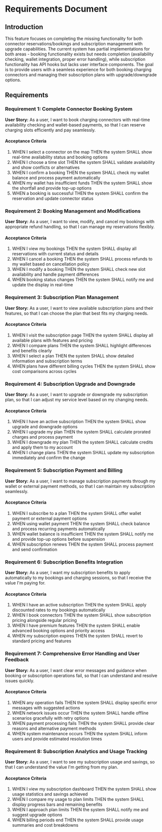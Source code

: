 # Requirements Document

## Introduction

This feature focuses on completing the missing functionality for both connector reservations/bookings and subscription management with upgrade capabilities. The current system has partial implementations for both areas - booking functionality exists but needs completion (availability checking, wallet integration, proper error handling), while subscription functionality has API hooks but lacks user interface components. The goal is to provide users with a seamless experience for both booking charging connectors and managing their subscription plans with upgrade/downgrade options.

## Requirements

### Requirement 1: Complete Connector Booking System

**User Story:** As a user, I want to book charging connectors with real-time availability checking and wallet-based payments, so that I can reserve charging slots efficiently and pay seamlessly.

#### Acceptance Criteria

1. WHEN I select a connector on the map THEN the system SHALL show real-time availability status and booking options
2. WHEN I choose a time slot THEN the system SHALL validate availability and show conflicts or alternatives
3. WHEN I confirm a booking THEN the system SHALL check my wallet balance and process payment automatically
4. WHEN my wallet has insufficient funds THEN the system SHALL show the shortfall and provide top-up options
5. WHEN a booking is successful THEN the system SHALL confirm the reservation and update connector status

### Requirement 2: Booking Management and Modifications

**User Story:** As a user, I want to view, modify, and cancel my bookings with appropriate refund handling, so that I can manage my reservations flexibly.

#### Acceptance Criteria

1. WHEN I view my bookings THEN the system SHALL display all reservations with current status and details
2. WHEN I cancel a booking THEN the system SHALL process refunds to my wallet based on cancellation policy
3. WHEN I modify a booking THEN the system SHALL check new slot availability and handle payment differences
4. WHEN booking status changes THEN the system SHALL notify me and update the display in real-time

### Requirement 3: Subscription Plan Management

**User Story:** As a user, I want to view available subscription plans and their features, so that I can choose the plan that best fits my charging needs.

#### Acceptance Criteria

1. WHEN I visit the subscription page THEN the system SHALL display all available plans with features and pricing
2. WHEN I compare plans THEN the system SHALL highlight differences and benefits clearly
3. WHEN I select a plan THEN the system SHALL show detailed information and subscription terms
4. WHEN plans have different billing cycles THEN the system SHALL show cost comparisons across cycles

### Requirement 4: Subscription Upgrade and Downgrade

**User Story:** As a user, I want to upgrade or downgrade my subscription plan, so that I can adjust my service level based on my changing needs.

#### Acceptance Criteria

1. WHEN I have an active subscription THEN the system SHALL show upgrade and downgrade options
2. WHEN I upgrade my plan THEN the system SHALL calculate prorated charges and process payment
3. WHEN I downgrade my plan THEN the system SHALL calculate credits and apply them to my account
4. WHEN I change plans THEN the system SHALL update my subscription immediately and confirm the change

### Requirement 5: Subscription Payment and Billing

**User Story:** As a user, I want to manage subscription payments through my wallet or external payment methods, so that I can maintain my subscription seamlessly.

#### Acceptance Criteria

1. WHEN I subscribe to a plan THEN the system SHALL offer wallet payment or external payment options
2. WHEN using wallet payment THEN the system SHALL check balance and process recurring payments automatically
3. WHEN wallet balance is insufficient THEN the system SHALL notify me and provide top-up options before suspension
4. WHEN subscription renews THEN the system SHALL process payment and send confirmation

### Requirement 6: Subscription Benefits Integration

**User Story:** As a user, I want my subscription benefits to apply automatically to my bookings and charging sessions, so that I receive the value I'm paying for.

#### Acceptance Criteria

1. WHEN I have an active subscription THEN the system SHALL apply discounted rates to my bookings automatically
2. WHEN I book connectors THEN the system SHALL show subscription pricing alongside regular pricing
3. WHEN I have premium features THEN the system SHALL enable advanced booking options and priority access
4. WHEN my subscription expires THEN the system SHALL revert to standard pricing and features

### Requirement 7: Comprehensive Error Handling and User Feedback

**User Story:** As a user, I want clear error messages and guidance when booking or subscription operations fail, so that I can understand and resolve issues quickly.

#### Acceptance Criteria

1. WHEN any operation fails THEN the system SHALL display specific error messages with suggested actions
2. WHEN network issues occur THEN the system SHALL handle offline scenarios gracefully with retry options
3. WHEN payment processing fails THEN the system SHALL provide clear reasons and alternative payment methods
4. WHEN system maintenance occurs THEN the system SHALL inform users and provide estimated resolution times

### Requirement 8: Subscription Analytics and Usage Tracking

**User Story:** As a user, I want to see my subscription usage and savings, so that I can understand the value I'm getting from my plan.

#### Acceptance Criteria

1. WHEN I view my subscription dashboard THEN the system SHALL show usage statistics and savings achieved
2. WHEN I compare my usage to plan limits THEN the system SHALL display progress bars and remaining benefits
3. WHEN I approach plan limits THEN the system SHALL notify me and suggest upgrade options
4. WHEN billing periods end THEN the system SHALL provide usage summaries and cost breakdowns